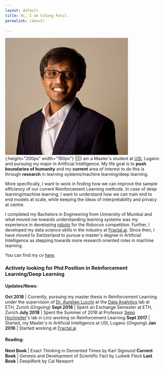 ```yaml
---
layout: default
title: Hi, I am Vihang Patil.
permalink: /about/

---
```


![My MugShot](/assets/images/prof_pic_large.jpg){:height="200px" width="190px"} ||||I am a Master's student at [USI](https://www.usi.ch/en), Lugano and pursuing my major in Artificial Intelligence. My life goal is to **push boundaries of humanity** and my **current** area of interest to do this is through **research** in learning systems/machine learning/deep learning. 

More specifically, I want to work in finding how we can improve the sample efficiency of our current Reinforcement Learning methods. In case of deep learning/machine learning, I want to understand how we can train end to end models at scale, while keeping the ideas of interpretability and privacy at centre. 

I completed my Bachelors in Engineering from University of Mumbai and what moved me towards understanding learning systems was my experience in developing [robots](https://www.youtube.com/watch?v=wfj4C9W8Lp8&list=PLzlqyUyoIAeKrWsyxdK00kTYIsfAp0Duj) for the Robocon competition. Further, I developed my data science skills in the industry at [Fractal.ai](https://fractal.ai/). Since then, I have moved to Switzerland to pursue a master's degree in Artificial Intelligence as stepping towards more research oriented roles in machine learning. 

You can find my cv [here](https://drive.google.com/open?id=1flWmmM3VGlSoMOMmWgdkufaGnQD16VEI). 

### Actively looking for Phd Position in Reinforcement Learning/Deep Learning

#### Updates/News\:

**Oct 2018**  |  Currently, pursuing my master thesis in Reinforcement Learning under the supervision of [Dr. Aurelien Lucchi](http://people.inf.ethz.ch/alucchi/) at the [Data Analytics](http://www.da.inf.ethz.ch/) lab at ETH, Zurich (_Ongoing_)
**Sept 2018** | Spent an Exchange Semester at ETH, Zurich
**July 2018** | Spent the Summer of 2018 at Professor [Sepp Hochreiter](https://en.wikipedia.org/wiki/Sepp_Hochreiter)'s lab in Linz working on Reinforcement Learning
**Sept 2017** | Started, my Master's in Artificial Intelligence at USI, Lugano (_Ongoing_)
**Jan 2016**  | Started working at [Fractal.ai](https://fractal.ai/)

#### Reading:

**Next Book**		| Exact Thinking in Demented Times by Karl Sigmund
**Current Book**	| Genesis and Development of Scientific Fact by Ludwik Fleck
**Last Book**  | DeepWork by Cal Newport
